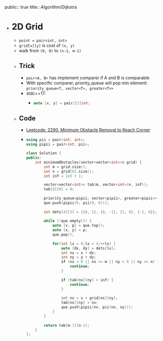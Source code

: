 public:: true
title:: Algorithm/Dijkstra

- # 2D Grid
	- `point = pair<int, int>`
	- `grid[x][y]` is cost of `(x, y)`
	- walk from `(0, 0)` to `(n-1, m-1)`
	- ## Trick
		- `pair<A, B>` has implement comparer if A and B is comparable
		- With specific comparer, priority_queue will pop min element: `priority_queue<T, vector<T>, greater<T>>`
		- stdc++17:
			- ```cpp
			  auto [x, y] = pair/[2]int;
			  ```
	- ## Code
		- [Leetcode: 2290. Minimum Obstacle Removal to Reach Corner](https://leetcode.com/problems/minimum-obstacle-removal-to-reach-corner/)
		- ```cpp
		  using pii = pair<int, int>;
		  using pipii = pair<int, pii>;
		  
		  class Solution {
		  public:
		      int minimumObstacles(vector<vector<int>>& grid) {
		          int m = grid.size();
		          int n = grid[0].size();
		          int inf = 1e5 + 1;
		  
		          vector<vector<int>> tab(m, vector<int>(n, inf));
		          tab[0][0] = 0;
		          
		          priority_queue<pipii, vector<pipii>, greater<pipii>> que;
		          que.push(pipii(0, pii(0, 0)));
		          
		          int dets[4][2] = {{0, 1}, {0, -1}, {1, 0}, {-1, 0}};
		          
		          while (!que.empty()) {
		              auto [v, p] = que.top();
		              auto [x, y] = p;
		              que.pop();
		                          
		              for(int lx = 0;lx < 4;++lx) {
		                  auto [dx, dy] = dets[lx];
		                  int nx = x + dx;
		                  int ny = y + dy;
		                  if (nx < 0 || nx >= m || ny < 0 || ny >= n) {
		                      continue;
		                  }
		                  
		                  if (tab[nx][ny] < inf) {
		                      continue;
		                  }
		                  
		                  int nv = v + grid[nx][ny];
		                  tab[nx][ny] = nv;
		                  que.push(pipii(nv, pii(nx, ny)));
		              }
		          }
		          
		          return tab[m-1][n-1];
		      }
		  };
		  ```
